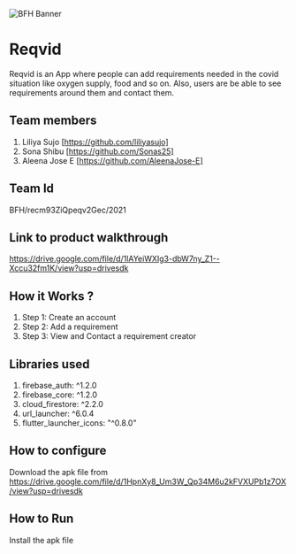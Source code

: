 ![BFH Banner](https://trello-attachments.s3.amazonaws.com/542e9c6316504d5797afbfb9/542e9c6316504d5797afbfc1/39dee8d993841943b5723510ce663233/Frame_19.png)
# Reqvid
Reqvid is an App where people can add requirements needed in the covid situation like oxygen supply, food and so on. Also, users are be able to see requirements around them and contact them.
## Team members
1. Liliya Sujo [https://github.com/liliyasujo]
2. Sona Shibu [https://github.com/Sonas25]
3. Aleena Jose E [https://github.com/AleenaJose-E]
## Team Id
BFH/recm93ZiQpeqv2Gec/2021
## Link to product walkthrough
https://drive.google.com/file/d/1lAYeiWXIg3-dbW7ny_Z1--Xccu32fm1K/view?usp=drivesdk
## How it Works ?
1. Step 1: Create an account
2. Step 2: Add a requirement
3. Step 3: View and Contact a requirement creator
## Libraries used
1. firebase_auth: ^1.2.0
2. firebase_core: ^1.2.0
3. cloud_firestore: ^2.2.0 
4. url_launcher: ^6.0.4
5. flutter_launcher_icons: "^0.8.0"
## How to configure
Download the apk file from https://drive.google.com/file/d/1HpnXy8_Um3W_Qp34M6u2kFVXUPb1z7OX/view?usp=drivesdk
## How to Run
Install the apk file

